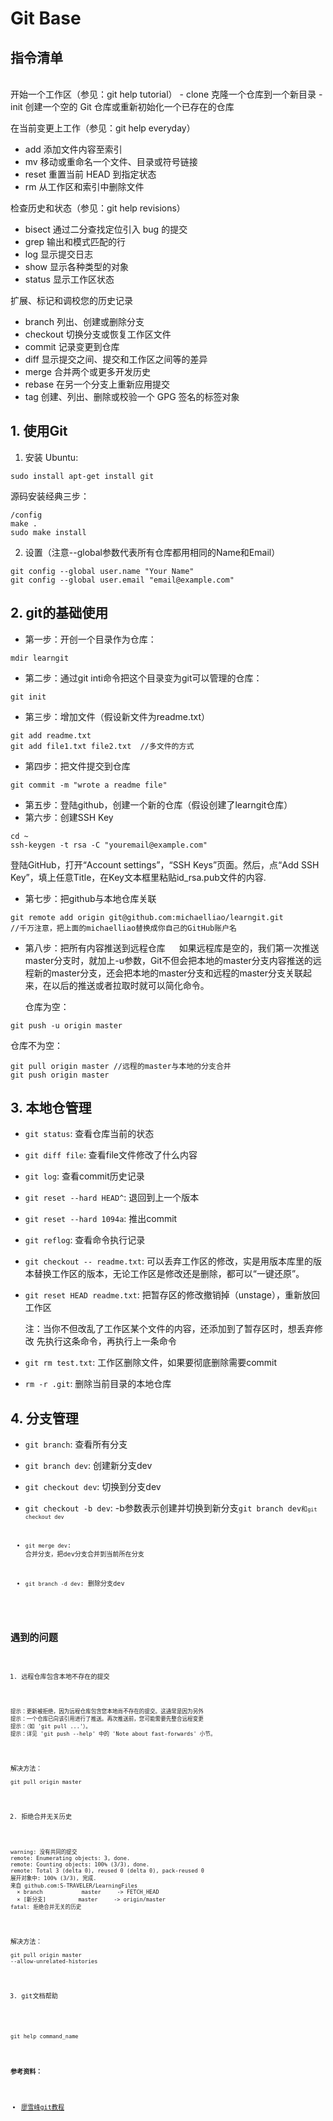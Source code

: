 # Git Base


## 指令清单
</br>
开始一个工作区（参见：git help tutorial）
-   clone      克隆一个仓库到一个新目录
-   init       创建一个空的 Git 仓库或重新初始化一个已存在的仓库

在当前变更上工作（参见：git help everyday）
-   add        添加文件内容至索引
-   mv         移动或重命名一个文件、目录或符号链接
-   reset      重置当前 HEAD 到指定状态
-   rm         从工作区和索引中删除文件

检查历史和状态（参见：git help revisions）
-   bisect     通过二分查找定位引入 bug 的提交
-   grep       输出和模式匹配的行
-   log        显示提交日志
-   show       显示各种类型的对象
-   status     显示工作区状态

扩展、标记和调校您的历史记录
-   branch     列出、创建或删除分支
-   checkout   切换分支或恢复工作区文件
-   commit     记录变更到仓库
-   diff       显示提交之间、提交和工作区之间等的差异
-   merge      合并两个或更多开发历史
-   rebase     在另一个分支上重新应用提交
-   tag        创建、列出、删除或校验一个 GPG 签名的标签对象


## 1. 使用Git
1. 安装
Ubuntu:
<pre><code>sudo install apt-get install git</code></pre>
源码安装经典三步：
<pre><code>/config
make .
sudo make install</code></pre>
2. 设置（注意--global参数代表所有仓库都用相同的Name和Email）
<pre><code>git config --global user.name "Your Name"
git config --global user.email "email@example.com"</code></pre>

## 2. git的基础使用
- 第一步：开创一个目录作为仓库：
<pre><code>mdir learngit</code></pre>
- 第二步：通过git inti命令把这个目录变为git可以管理的仓库：
<pre><code>git init</code></pre>
- 第三步：增加文件（假设新文件为readme.txt）
<pre><code>git add readme.txt
git add file1.txt file2.txt  //多文件的方式</code></pre>
- 第四步：把文件提交到仓库
<pre><code>git commit -m "wrote a readme file"</code></pre>
- 第五步：登陆github，创建一个新的仓库（假设创建了learngit仓库）
- 第六步：创建SSH Key
<pre><code>cd ~
ssh-keygen -t rsa -C "youremail@example.com"</code></pre>
  登陆GitHub，打开“Account settings”，“SSH Keys”页面。然后，点“Add SSH Key”，填上任意Title，在Key文本框里粘贴id_rsa.pub文件的内容.
  </br>
- 第七步：把github与本地仓库关联
<pre><code>git remote add origin git@github.com:michaelliao/learngit.git
//千万注意，把上面的michaelliao替换成你自己的GitHub账户名</code></pre>
- 第八步：把所有内容推送到远程仓库
&emsp; 如果远程库是空的，我们第一次推送master分支时，就加上-u参数，Git不但会把本地的master分支内容推送的远程新的master分支，还会把本地的master分支和远程的master分支关联起来，在以后的推送或者拉取时就可以简化命令。

  仓库为空：
<pre><code>git push -u origin master  </code></pre>
  仓库不为空：
<pre><code>git pull origin master //远程的master与本地的分支合并
git push origin master</code></pre>

## 3. 本地仓管理

- <code>git status</code>:  查看仓库当前的状态

- <code>git diff file</code>:  查看file文件修改了什么内容

- <code>git log</code>: 查看commit历史记录

- <code>git reset --hard HEAD^</code>: 退回到上一个版本

- <code>git reset --hard 1094a</code>: 推出commit

- <code>git reflog</code>: 查看命令执行记录

- <code>git checkout -- readme.txt</code>: 可以丢弃工作区的修改，实是用版本库里的版本替换工作区的版本，无论工作区是修改还是删除，都可以“一键还原”。

- <code>git reset HEAD readme.txt</code>: 把暂存区的修改撤销掉（unstage），重新放回工作区

  注：当你不但改乱了工作区某个文件的内容，还添加到了暂存区时，想丢弃修改
  先执行这条命令，再执行上一条命令


- <code>git rm test.txt</code>: 工作区删除文件，如果要彻底删除需要commit

- <code>rm -r .git</code>: 删除当前目录的本地仓库

## 4. 分支管理
- <code>git branch</code>: 查看所有分支

- <code>git branch dev</code>: 创建新分支dev

- <code>git checkout dev</code>: 切换到分支dev

- <code>git checkout -b dev</code>: -b参数表示创建并切换到新分支<code>git branch dev<code>和<code>git checkout dev</code>

- <code>git merge dev</code>: 合并分支，把dev分支合并到当前所在分支

- <code>git branch -d dev</code>: 删除分支dev

## 遇到的问题
1. 远程仓库包含本地不存在的提交
<pre><code>提示：更新被拒绝，因为远程仓库包含您本地尚不存在的提交。这通常是因为另外
提示：一个仓库已向该引用进行了推送。再次推送前，您可能需要先整合远程变更
提示：（如 'git pull ...'）。
提示：详见 'git push --help' 中的 'Note about fast-forwards' 小节。
</code></pre>
解决方法：<pre><code>git pull origin master</code></pre>

2. 拒绝合并无关历史
<pre><code>warning: 没有共同的提交
remote: Enumerating objects: 3, done.
remote: Counting objects: 100% (3/3), done.
remote: Total 3 (delta 0), reused 0 (delta 0), pack-reused 0
展开对象中: 100% (3/3), 完成.
来自 github.com:S-TRAVELER/LearningFiles
  × branch            master     -> FETCH_HEAD
  × [新分支]          master     -> origin/master
fatal: 拒绝合并无关的历史
</code></pre>
  解决方法：<pre><code>git pull origin master --allow-unrelated-histories </code></pre>

  3. git文档帮助  

  <pre><code>git help command_name </code></pre>

**参考资料：**
- [廖雪峰git教程](https://www.liaoxuefeng.com/wiki/0013739516305929606dd18361248578c67b8067c8c017b000)
